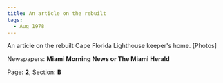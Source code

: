 ```yaml
---  
title: An article on the rebuilt  
tags:  
  - Aug 1978  
---  
```

  
An article on the rebuilt Cape Florida Lighthouse keeper's home. [Photos]  
  
Newspapers: **Miami Morning News or The Miami Herald**  
  
Page: **2**, Section: **B** 
